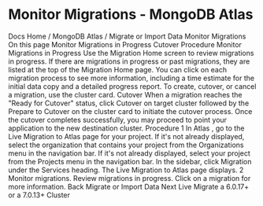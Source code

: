 # Monitor Migrations - MongoDB Atlas


Docs Home / MongoDB Atlas / Migrate or Import Data Monitor Migrations On this page Monitor Migrations in Progress Cutover Procedure Monitor Migrations in Progress Use the Migration Home screen to review migrations in progress.
If there are migrations in progress or past migrations, they are listed at the top of the Migration Home page. You can click on each migration process to see more information,
including a time estimate for the initial data copy and a detailed progress report.
To create, cutover, or cancel a migration, use the cluster card. Cutover When a migration reaches the "Ready for Cutover" status,
click Cutover on target cluster followed by the Prepare to Cutover on the cluster card to initiate the cutover process.
Once the cutover completes successfully, you may proceed to point your application to the new destination cluster. Procedure 1 In Atlas , go to the Live Migration to Atlas page for your project. If it's not already displayed, select the
organization that contains your project from the Organizations menu in the navigation bar. If it's not already displayed, select your project
from the Projects menu in the navigation bar. In the sidebar, click Migration under
the Services heading. The Live Migration to Atlas page displays. 2 Monitor migrations. Review migrations in progress. Click on a migration for more information. Back Migrate or Import Data Next Live Migrate a 6.0.17+ or a 7.0.13+ Cluster
